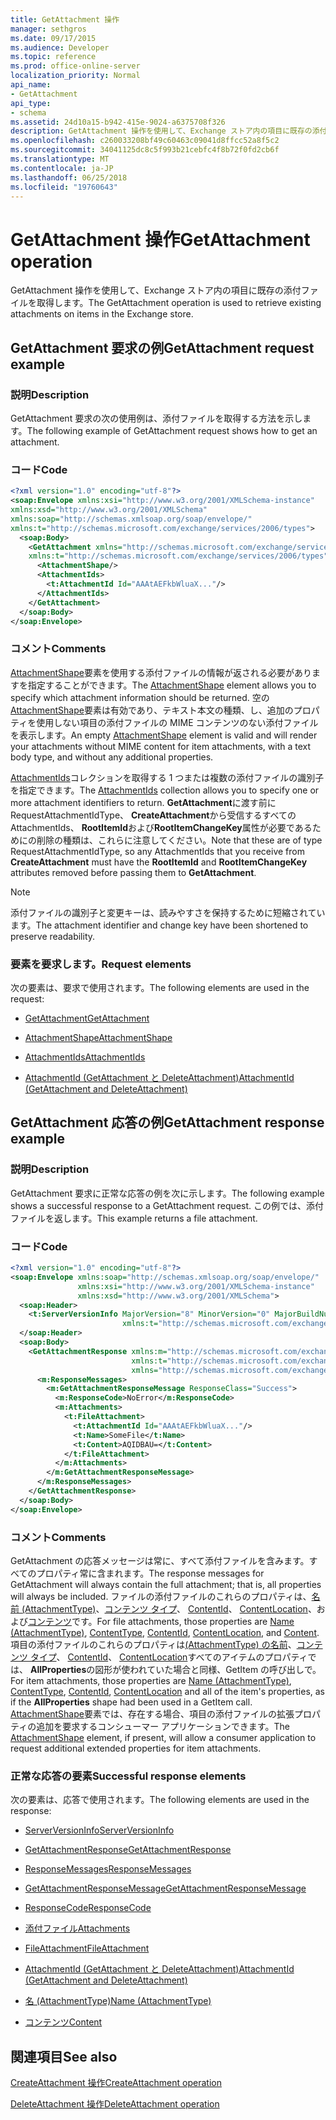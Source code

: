 ```yaml
---
title: GetAttachment 操作
manager: sethgros
ms.date: 09/17/2015
ms.audience: Developer
ms.topic: reference
ms.prod: office-online-server
localization_priority: Normal
api_name:
- GetAttachment
api_type:
- schema
ms.assetid: 24d10a15-b942-415e-9024-a6375708f326
description: GetAttachment 操作を使用して、Exchange ストア内の項目に既存の添付ファイルを取得します。
ms.openlocfilehash: c260033208bf49c60463c09041d8ffcc52a8f5c2
ms.sourcegitcommit: 34041125dc8c5f993b21cebfc4f8b72f0fd2cb6f
ms.translationtype: MT
ms.contentlocale: ja-JP
ms.lasthandoff: 06/25/2018
ms.locfileid: "19760643"
---
```

# <a name="getattachment-operation"></a><span data-ttu-id="7ec18-103">GetAttachment 操作</span><span class="sxs-lookup"><span data-stu-id="7ec18-103">GetAttachment operation</span></span>

<span data-ttu-id="7ec18-104">GetAttachment 操作を使用して、Exchange ストア内の項目に既存の添付ファイルを取得します。</span><span class="sxs-lookup"><span data-stu-id="7ec18-104">The GetAttachment operation is used to retrieve existing attachments on items in the Exchange store.</span></span>
  
## <a name="getattachment-request-example"></a><span data-ttu-id="7ec18-105">GetAttachment 要求の例</span><span class="sxs-lookup"><span data-stu-id="7ec18-105">GetAttachment request example</span></span>

### <a name="description"></a><span data-ttu-id="7ec18-106">説明</span><span class="sxs-lookup"><span data-stu-id="7ec18-106">Description</span></span>

<span data-ttu-id="7ec18-107">GetAttachment 要求の次の使用例は、添付ファイルを取得する方法を示します。</span><span class="sxs-lookup"><span data-stu-id="7ec18-107">The following example of GetAttachment request shows how to get an attachment.</span></span>
  
### <a name="code"></a><span data-ttu-id="7ec18-108">コード</span><span class="sxs-lookup"><span data-stu-id="7ec18-108">Code</span></span>

```XML
<?xml version="1.0" encoding="utf-8"?>
<soap:Envelope xmlns:xsi="http://www.w3.org/2001/XMLSchema-instance"
xmlns:xsd="http://www.w3.org/2001/XMLSchema"
xmlns:soap="http://schemas.xmlsoap.org/soap/envelope/"
xmlns:t="http://schemas.microsoft.com/exchange/services/2006/types">
  <soap:Body>
    <GetAttachment xmlns="http://schemas.microsoft.com/exchange/services/2006/messages"
    xmlns:t="http://schemas.microsoft.com/exchange/services/2006/types">
      <AttachmentShape/>
      <AttachmentIds>
        <t:AttachmentId Id="AAAtAEFkbWluaX..."/>
      </AttachmentIds>
    </GetAttachment>
  </soap:Body>
</soap:Envelope>
```

### <a name="comments"></a><span data-ttu-id="7ec18-109">コメント</span><span class="sxs-lookup"><span data-stu-id="7ec18-109">Comments</span></span>

<span data-ttu-id="7ec18-110">[AttachmentShape](attachmentshape.md)要素を使用する添付ファイルの情報が返される必要がありますを指定することができます。</span><span class="sxs-lookup"><span data-stu-id="7ec18-110">The [AttachmentShape](attachmentshape.md) element allows you to specify which attachment information should be returned.</span></span> <span data-ttu-id="7ec18-111">空の[AttachmentShape](attachmentshape.md)要素は有効であり、テキスト本文の種類、し、追加のプロパティを使用しない項目の添付ファイルの MIME コンテンツのない添付ファイルを表示します。</span><span class="sxs-lookup"><span data-stu-id="7ec18-111">An empty [AttachmentShape](attachmentshape.md) element is valid and will render your attachments without MIME content for item attachments, with a text body type, and without any additional properties.</span></span> 
  
<span data-ttu-id="7ec18-112">[AttachmentIds](attachmentids.md)コレクションを取得する 1 つまたは複数の添付ファイルの識別子を指定できます。</span><span class="sxs-lookup"><span data-stu-id="7ec18-112">The [AttachmentIds](attachmentids.md) collection allows you to specify one or more attachment identifiers to return.</span></span> <span data-ttu-id="7ec18-113">**GetAttachment**に渡す前に RequestAttachmentIdType、 **CreateAttachment**から受信するすべての AttachmentIds、 **RootItemId**および**RootItemChangeKey**属性が必要であるためにの削除の種類は、これらに注意してください。</span><span class="sxs-lookup"><span data-stu-id="7ec18-113">Note that these are of type RequestAttachmentIdType, so any AttachmentIds that you receive from **CreateAttachment** must have the **RootItemId** and **RootItemChangeKey** attributes removed before passing them to **GetAttachment**.</span></span>
  
> [!NOTE]
> <span data-ttu-id="7ec18-114">添付ファイルの識別子と変更キーは、読みやすさを保持するために短縮されています。</span><span class="sxs-lookup"><span data-stu-id="7ec18-114">The attachment identifier and change key have been shortened to preserve readability.</span></span> 
  
### <a name="request-elements"></a><span data-ttu-id="7ec18-115">要素を要求します。</span><span class="sxs-lookup"><span data-stu-id="7ec18-115">Request elements</span></span>

<span data-ttu-id="7ec18-116">次の要素は、要求で使用されます。</span><span class="sxs-lookup"><span data-stu-id="7ec18-116">The following elements are used in the request:</span></span>
  
- [<span data-ttu-id="7ec18-117">GetAttachment</span><span class="sxs-lookup"><span data-stu-id="7ec18-117">GetAttachment</span></span>](getattachment.md)
    
- [<span data-ttu-id="7ec18-118">AttachmentShape</span><span class="sxs-lookup"><span data-stu-id="7ec18-118">AttachmentShape</span></span>](attachmentshape.md)
    
- [<span data-ttu-id="7ec18-119">AttachmentIds</span><span class="sxs-lookup"><span data-stu-id="7ec18-119">AttachmentIds</span></span>](attachmentids.md)
    
- [<span data-ttu-id="7ec18-120">AttachmentId (GetAttachment と DeleteAttachment)</span><span class="sxs-lookup"><span data-stu-id="7ec18-120">AttachmentId (GetAttachment and DeleteAttachment)</span></span>](attachmentid-getattachment-and-deleteattachment.md)
    
## <a name="getattachment-response-example"></a><span data-ttu-id="7ec18-121">GetAttachment 応答の例</span><span class="sxs-lookup"><span data-stu-id="7ec18-121">GetAttachment response example</span></span>

### <a name="description"></a><span data-ttu-id="7ec18-122">説明</span><span class="sxs-lookup"><span data-stu-id="7ec18-122">Description</span></span>

<span data-ttu-id="7ec18-123">GetAttachment 要求に正常な応答の例を次に示します。</span><span class="sxs-lookup"><span data-stu-id="7ec18-123">The following example shows a successful response to a GetAttachment request.</span></span> <span data-ttu-id="7ec18-124">この例では、添付ファイルを返します。</span><span class="sxs-lookup"><span data-stu-id="7ec18-124">This example returns a file attachment.</span></span>
  
### <a name="code"></a><span data-ttu-id="7ec18-125">コード</span><span class="sxs-lookup"><span data-stu-id="7ec18-125">Code</span></span>

```XML
<?xml version="1.0" encoding="utf-8"?>
<soap:Envelope xmlns:soap="http://schemas.xmlsoap.org/soap/envelope/" 
               xmlns:xsi="http://www.w3.org/2001/XMLSchema-instance" 
               xmlns:xsd="http://www.w3.org/2001/XMLSchema">
  <soap:Header>
    <t:ServerVersionInfo MajorVersion="8" MinorVersion="0" MajorBuildNumber="662" MinorBuildNumber="0" 
                         xmlns:t="http://schemas.microsoft.com/exchange/services/2006/types"/>
  </soap:Header>
  <soap:Body>
    <GetAttachmentResponse xmlns:m="http://schemas.microsoft.com/exchange/services/2006/messages" 
                           xmlns:t="http://schemas.microsoft.com/exchange/services/2006/types" 
                           xmlns="http://schemas.microsoft.com/exchange/services/2006/messages">
      <m:ResponseMessages>
        <m:GetAttachmentResponseMessage ResponseClass="Success">
          <m:ResponseCode>NoError</m:ResponseCode>
          <m:Attachments>
            <t:FileAttachment>
              <t:AttachmentId Id="AAAtAEFkbWluaX..."/>
              <t:Name>SomeFile</t:Name>
              <t:Content>AQIDBAU=</t:Content>
            </t:FileAttachment>
          </m:Attachments>
        </m:GetAttachmentResponseMessage>
      </m:ResponseMessages>
    </GetAttachmentResponse>
  </soap:Body>
</soap:Envelope>
```

### <a name="comments"></a><span data-ttu-id="7ec18-126">コメント</span><span class="sxs-lookup"><span data-stu-id="7ec18-126">Comments</span></span>

<span data-ttu-id="7ec18-127">GetAttachment の応答メッセージは常に、すべて添付ファイルを含みます。すべてのプロパティ常に含まれます。</span><span class="sxs-lookup"><span data-stu-id="7ec18-127">The response messages for GetAttachment will always contain the full attachment; that is, all properties will always be included.</span></span> <span data-ttu-id="7ec18-128">ファイルの添付ファイルのこれらのプロパティは、[名前 (AttachmentType)](name-attachmenttype.md)、[コンテンツ タイプ](contenttype.md)、 [ContentId](contentid.md)、 [ContentLocation](contentlocation.md)、および[コンテンツ](content.md)です。</span><span class="sxs-lookup"><span data-stu-id="7ec18-128">For file attachments, those properties are [Name (AttachmentType)](name-attachmenttype.md), [ContentType](contenttype.md), [ContentId](contentid.md), [ContentLocation](contentlocation.md), and [Content](content.md).</span></span> <span data-ttu-id="7ec18-129">項目の添付ファイルのこれらのプロパティは[(AttachmentType) の名前](name-attachmenttype.md)、[コンテンツ タイプ](contenttype.md)、 [ContentId](contentid.md)、 [ContentLocation](contentlocation.md)すべてのアイテムのプロパティでは、 **AllProperties**の図形が使われていた場合と同様、GetItem の呼び出しで。</span><span class="sxs-lookup"><span data-stu-id="7ec18-129">For item attachments, those properties are [Name (AttachmentType)](name-attachmenttype.md), [ContentType](contenttype.md), [ContentId](contentid.md), [ContentLocation](contentlocation.md) and all of the item's properties, as if the **AllProperties** shape had been used in a GetItem call.</span></span> <span data-ttu-id="7ec18-130">[AttachmentShape](attachmentshape.md)要素では、存在する場合、項目の添付ファイルの拡張プロパティの追加を要求するコンシューマー アプリケーションできます。</span><span class="sxs-lookup"><span data-stu-id="7ec18-130">The [AttachmentShape](attachmentshape.md) element, if present, will allow a consumer application to request additional extended properties for item attachments.</span></span> 
  
### <a name="successful-response-elements"></a><span data-ttu-id="7ec18-131">正常な応答の要素</span><span class="sxs-lookup"><span data-stu-id="7ec18-131">Successful response elements</span></span>

<span data-ttu-id="7ec18-132">次の要素は、応答で使用されます。</span><span class="sxs-lookup"><span data-stu-id="7ec18-132">The following elements are used in the response:</span></span>
  
- [<span data-ttu-id="7ec18-133">ServerVersionInfo</span><span class="sxs-lookup"><span data-stu-id="7ec18-133">ServerVersionInfo</span></span>](serverversioninfo.md)
    
- [<span data-ttu-id="7ec18-134">GetAttachmentResponse</span><span class="sxs-lookup"><span data-stu-id="7ec18-134">GetAttachmentResponse</span></span>](getattachmentresponse.md)
    
- [<span data-ttu-id="7ec18-135">ResponseMessages</span><span class="sxs-lookup"><span data-stu-id="7ec18-135">ResponseMessages</span></span>](responsemessages.md)
    
- [<span data-ttu-id="7ec18-136">GetAttachmentResponseMessage</span><span class="sxs-lookup"><span data-stu-id="7ec18-136">GetAttachmentResponseMessage</span></span>](getattachmentresponsemessage.md)
    
- [<span data-ttu-id="7ec18-137">ResponseCode</span><span class="sxs-lookup"><span data-stu-id="7ec18-137">ResponseCode</span></span>](responsecode.md)
    
- [<span data-ttu-id="7ec18-138">添付ファイル</span><span class="sxs-lookup"><span data-stu-id="7ec18-138">Attachments</span></span>](attachments-ex15websvcsotherref.md)
    
- [<span data-ttu-id="7ec18-139">FileAttachment</span><span class="sxs-lookup"><span data-stu-id="7ec18-139">FileAttachment</span></span>](fileattachment.md)
    
- [<span data-ttu-id="7ec18-140">AttachmentId (GetAttachment と DeleteAttachment)</span><span class="sxs-lookup"><span data-stu-id="7ec18-140">AttachmentId (GetAttachment and DeleteAttachment)</span></span>](attachmentid-getattachment-and-deleteattachment.md)
    
- [<span data-ttu-id="7ec18-141">名 (AttachmentType)</span><span class="sxs-lookup"><span data-stu-id="7ec18-141">Name (AttachmentType)</span></span>](name-attachmenttype.md)
    
- [<span data-ttu-id="7ec18-142">コンテンツ</span><span class="sxs-lookup"><span data-stu-id="7ec18-142">Content</span></span>](content.md)
    
## <a name="see-also"></a><span data-ttu-id="7ec18-143">関連項目</span><span class="sxs-lookup"><span data-stu-id="7ec18-143">See also</span></span>



[<span data-ttu-id="7ec18-144">CreateAttachment 操作</span><span class="sxs-lookup"><span data-stu-id="7ec18-144">CreateAttachment operation</span></span>](createattachment-operation.md)
  
[<span data-ttu-id="7ec18-145">DeleteAttachment 操作</span><span class="sxs-lookup"><span data-stu-id="7ec18-145">DeleteAttachment operation</span></span>](deleteattachment-operation.md)

